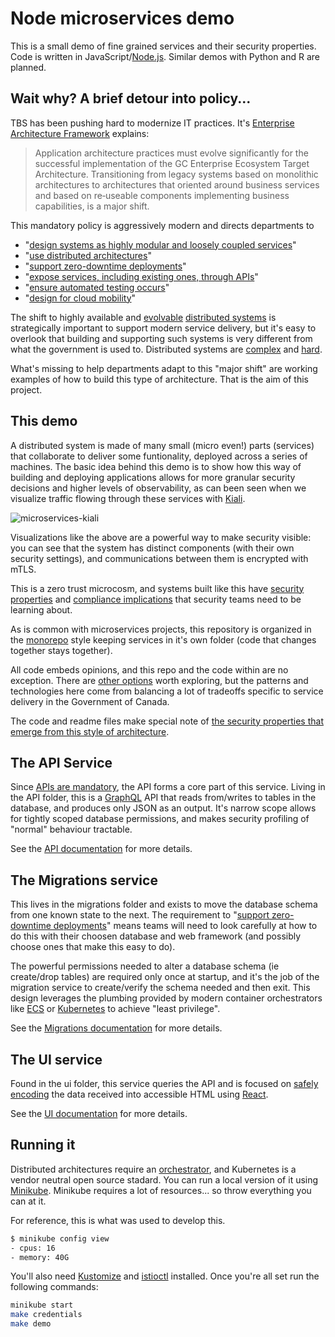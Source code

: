 # Node microservices demo

This is a small demo of fine grained services and their security properties. Code is written in JavaScript/[Node.js](https://nodejs.org). Similar demos with Python and R are planned.

## Wait why? A brief detour into policy...

TBS has been pushing hard to modernize IT practices. It's [Enterprise Architecture Framework](https://www.canada.ca/en/government/system/digital-government/policies-standards/government-canada-enterprise-architecture-framework.html) explains:
> Application architecture practices must evolve significantly for the successful implementation of the GC Enterprise Ecosystem Target Architecture. Transitioning from legacy systems based on monolithic architectures to architectures that oriented around business services and based on re‑useable components implementing business capabilities, is a major shift.

This mandatory policy is aggressively modern and directs departments to 
* "[design systems as highly modular and loosely coupled services](https://www.canada.ca/en/government/system/digital-government/policies-standards/government-canada-enterprise-architecture-framework.html#:~:text=design%20systems%20as%20highly%20modular%20and%20loosely%20coupled%20services)"
* "[use distributed architectures](https://www.canada.ca/en/government/system/digital-government/policies-standards/government-canada-enterprise-architecture-framework.html#:~:text=use%20distributed%20architectures)"
* "[support zero-downtime deployments](https://www.canada.ca/en/government/system/digital-government/policies-standards/government-canada-enterprise-architecture-framework.html#:~:text=support%20zero%E2%80%91downtime%20deployments)"
* "[expose services, including existing ones, through APIs](https://www.canada.ca/en/government/system/digital-government/policies-standards/government-canada-enterprise-architecture-framework.html#:~:text=expose%20services%2C%20including%20existing%20ones%2C%20through%20APIs)"
* "[ensure automated testing occurs](https://www.canada.ca/en/government/system/digital-government/policies-standards/government-canada-enterprise-architecture-framework.html#:~:text=ensure%20automated%20testing%20occurs)"
* "[design for cloud mobility](https://www.canada.ca/en/government/system/digital-government/policies-standards/government-canada-enterprise-architecture-framework.html#:~:text=design%20for%20cloud%20mobility)"

The shift to highly available and [evolvable](https://www.amazon.ca/Building-Evolutionary-Architectures-Support-Constant/dp/1491986360/ref=sr_1_1) [distributed systems](https://www.freecodecamp.org/news/a-thorough-introduction-to-distributed-systems-3b91562c9b3c) is strategically important to support modern service delivery, but it's easy to overlook that building and supporting such systems is very different from what the government is used to. Distributed systems are [complex](https://how.complexsystems.fail) and [hard](https://www.youtube.com/watch?v=w9GP7MNbaRc).

What's missing to help departments adapt to this "major shift" are working examples of how to build this type of architecture. That is the aim of this project.

## This demo

A distributed system is made of many small (micro even!) parts (services) that collaborate to deliver some funtionality, deployed across a series of machines. The basic idea behind this demo is to show how this way of building and deploying applications allows for more granular security decisions and higher levels of observability, as can been seen when we visualize traffic flowing through these services with [Kiali](https://kiali.io/).

![microservices-kiali](https://user-images.githubusercontent.com/109692/191849626-bd14c426-d536-4fbc-8bb0-fad20d5f2d5e.gif)

Visualizations like the above are a powerful way to make security visible: you can see that the system has distinct components (with their own security settings), and communications between them is encrypted with mTLS. 

This is a zero trust microcosm, and systems built like this have [security properties](https://www.youtube.com/watch?v=_omGtDfaAjI) and [compliance implications](https://www.youtube.com/watch?v=WgSMaiCaBpw&t=2162s) that security teams need to be learning about.

As is common with microservices projects, this repository is organized in the [monorepo](https://en.wikipedia.org/wiki/Monorepo) style keeping services in it's own folder (code that changes together stays together).

All code embeds opinions, and this repo and the code within are no exception. There are [other options](https://www.serverless.com/framework/docs/getting-started) worth exploring, but the patterns and technologies here come from balancing a lot of tradeoffs specific to service delivery in the Government of Canada.

The code and readme files make special note of [the security properties that emerge from this style of architecture](https://www.youtube.com/watch?v=VaE3jLPB4zU).

## The API Service

Since [APIs are mandatory](https://www.canada.ca/en/government/system/digital-government/policies-standards/government-canada-enterprise-architecture-framework.html#toc04:~:text=expose%20services%2C%20including%20existing%20ones%2C%20through%20APIs), the API forms a core part of this service. Living in the API folder, this is a [GraphQL](https://graphql.org) API that reads from/writes to tables in the database, and produces only JSON as an output. It's narrow scope allows for tightly scoped database permissions, and makes security profiling of "normal" behaviour tractable.

See the [API documentation](api/README.md) for more details.

## The Migrations service

This lives in the migrations folder and exists to move the database schema from one known state to the next. The requirement to "[support zero-downtime deployments](https://www.canada.ca/en/government/system/digital-government/policies-standards/government-canada-enterprise-architecture-framework.html#:~:text=support%20zero%E2%80%91downtime%20deployments)" means teams will need to look carefully at how to do this with their choosen database and web framework (and possibly choose ones that make this easy to do).

The powerful permissions needed to alter a database schema (ie create/drop tables) are required only once at startup, and it's the job of the migration service to create/verify the schema needed and then exit.
This design leverages the plumbing provided by modern container orchestrators like [ECS](https://twitter.com/nathankpeck/status/1104069162949849092) or [Kubernetes](https://kubernetes.io/docs/concepts/workloads/pods/init-containers/#understanding-init-containers) to achieve "least privilege".

See the [Migrations documentation](migrations/README.md) for more details.

## The UI service

Found in the ui folder, this service queries the API and is focused on [safely encoding](https://youtu.be/NcAYsC_TKCA?t=642) the data received into accessible HTML using [React](https://reactjs.org/).

See the [UI documentation](ui/README.md) for more details.

## Running it

Distributed architectures require an [orchestrator](https://docs.microsoft.com/en-us/dotnet/architecture/microservices/architect-microservice-container-applications/scalable-available-multi-container-microservice-applications), and Kubernetes is a vendor neutral open source stadard. You can run a local version of it using [Minikube](https://minikube.sigs.k8s.io/docs/). Minikube requires a lot of resources... so throw everything you can at it.

For reference, this is what was used to develop this.
```bash
$ minikube config view
- cpus: 16
- memory: 40G

```

You'll also need [Kustomize](https://kustomize.io/) and [istioctl](https://istio.io/latest/docs/setup/getting-started/#download) installed.
Once you're all set run the following commands:

```bash
minikube start
make credentials
make demo
```
